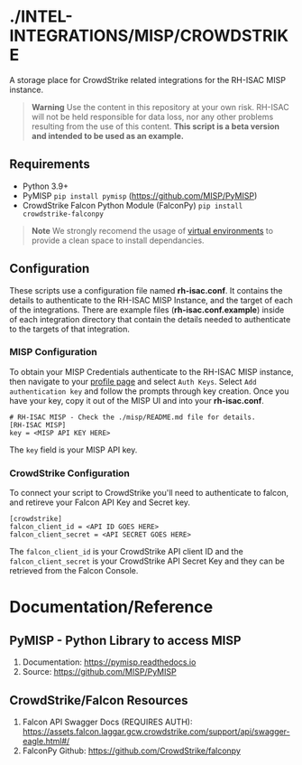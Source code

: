 # ./INTEL-INTEGRATIONS/MISP/CROWDSTRIKE 
A storage place for CrowdStrike related integrations for the RH-ISAC MISP instance.

> **Warning**
> Use the content in this repository at your own risk. RH-ISAC will not be held responsible for data loss, nor any other problems resulting from the use of this content. **This script is a beta version and intended to be used as an example.**

## Requirements
- Python 3.9+
- PyMISP `pip install pymisp` (https://github.com/MISP/PyMISP)
- CrowdStrike Falcon Python Module (FalconPy) `pip install crowdstrike-falconpy`

> **Note**
> We strongly recomend the usage of [virtual environments](https://docs.python.org/3/library/venv.html) to provide a clean space to install dependancies.

## Configuration
These scripts use a configuration file named **rh-isac.conf**. It contains the details to authenticate to the RH-ISAC MISP Instance, and the target of each of the integrations. There are example files (**rh-isac.conf.example**) inside of each integration directory that contain the details needed to authenticate to the targets of that integration. 

### MISP Configuration
To obtain your MISP Credentials authenticate to the RH-ISAC MISP instance, then navigate to your [profile page](https://misp.rhisac.org/users/view/me) and select `Auth Keys`. Select `Add authentication key` and follow the prompts through key creation. Once you have your key, copy it out of the MISP UI and into your **rh-isac.conf**.

```
# RH-ISAC MISP - Check the ./misp/README.md file for details.
[RH-ISAC MISP]
key = <MISP API KEY HERE>
```
The `key` field is your MISP API key.

### CrowdStrike Configuration
To connect your script to CrowdStrike you'll need to authenticate to falcon, and retireve your Falcon API Key and Secret key.

```
[crowdstrike]
falcon_client_id = <API ID GOES HERE>
falcon_client_secret = <API SECRET GOES HERE>
```

The `falcon_client_id` is your CrowdStrike API client ID and the `falcon_client_secret` is your CrowdStrike API Secret Key and they can be retrieved from the Falcon Console.


# Documentation/Reference
## PyMISP - Python Library to access MISP
1. Documentation: https://pymisp.readthedocs.io
2. Source: https://github.com/MISP/PyMISP

## CrowdStrike/Falcon Resources
1. Falcon API Swagger Docs (REQUIRES AUTH): https://assets.falcon.laggar.gcw.crowdstrike.com/support/api/swagger-eagle.html#/
2. FalconPy Github: https://github.com/CrowdStrike/falconpy
